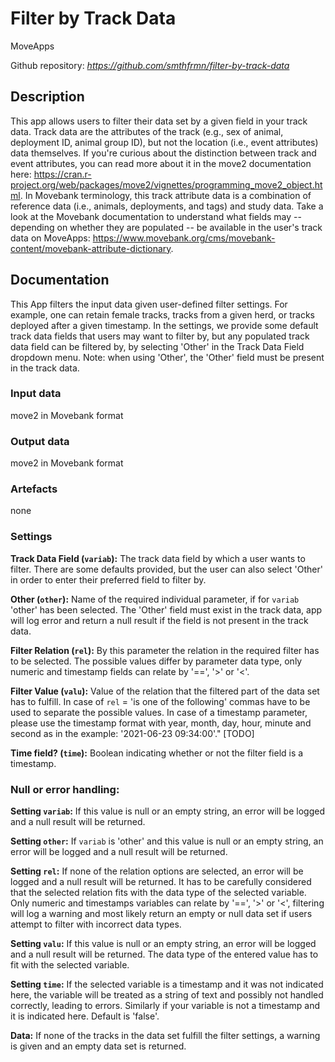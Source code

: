 # Filter by Track Data
MoveApps

Github repository: *https://github.com/smthfrmn/filter-by-track-data*

## Description
This app allows users to filter their data set by a given field in your track data. Track data are the attributes of the track (e.g., sex of animal, deployment ID, animal group ID), but not the location (i.e., event attributes) data themselves. If you're curious about the distinction between track and event attributes, you can read more about it in the move2 documentation here: https://cran.r-project.org/web/packages/move2/vignettes/programming_move2_object.html. In Movebank terminology, this track attribute data is a combination of reference data (i.e., animals, deployments, and tags) and study data. Take a look at the Movebank documentation to understand what fields may -- depending on whether they are populated -- be available in the user's track data on MoveApps: https://www.movebank.org/cms/movebank-content/movebank-attribute-dictionary. 

## Documentation
This App filters the input data given user-defined filter settings. For example, one can retain female tracks, tracks from a given herd, or tracks deployed after a given timestamp. In the settings, we provide some default track data fields that users may want to filter by, but any populated track data field can be filtered by, by selecting 'Other' in the Track Data Field dropdown menu. Note: when using 'Other', the 'Other' field must be present in the track data. 

### Input data
move2 in Movebank format

### Output data
move2 in Movebank format

### Artefacts
none

### Settings
**Track Data Field (`variab`):** The track data field by which a user wants to filter. There are some defaults provided, but the user can also select 'Other' in order to enter their preferred field to filter by.

**Other (`other`):** Name of the required individual parameter, if for `variab` 'other' has been selected. The 'Other' field must exist in the track data, app will log error and return a null result if the field is not present in the track data.

**Filter Relation (`rel`):** By this parameter the relation in the required filter has to be selected. The possible values differ by parameter data type, only numeric and timestamp fields can relate by '==', '>' or '<'.

**Filter Value (`valu`):** Value of the relation that the filtered part of the data set has to fulfill. In case of `rel` = 'is one of the following' commas have to be used to separate the possible values. In case of a timestamp parameter, please use the timestamp format with year, month, day, hour, minute and second as in the example: '2021-06-23 09:34:00'." [TODO]

**Time field? (`time`):** Boolean indicating whether or not the filter field is a timestamp.  

### Null or error handling:
**Setting `variab`:** If this value is null or an empty string, an error will be logged and a null result will be returned.

**Setting `other`:** If `variab` is 'other' and this value is null or an empty string, an error will be logged and a null result will be returned.

**Setting `rel`:** If none of the relation options are selected, an error will be logged and a null result will be returned. It has to be carefully considered that the selected relation fits with the data type of the selected variable. Only numeric and timestamps variables can relate by '==', '>' or '<', filtering will log a warning and most likely return an empty or null data set if users attempt to filter with incorrect data types.

**Setting `valu`:** If this value is null or an empty string, an error will be logged and a null result will be returned. The data type of the entered value has to fit with the selected variable.

**Setting `time`:** If the selected variable is a timestamp and it was not indicated here, the variable will be treated as a string of text and possibly not handled correctly, leading to errors. Similarly if your variable is not a timestamp and it is indicated here. Default is 'false'.

**Data:** If none of the tracks in the data set fulfill the filter settings, a warning is given and an empty data set is returned.